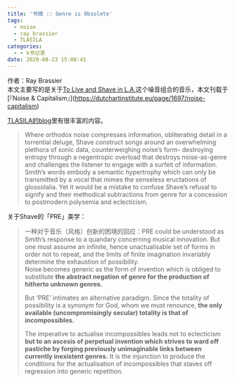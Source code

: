 ```yaml
---
title: '书摘 :: Genre is Obsolete'
tags:
  - noise
  - ray brassier
  - TLASILA
categories:
  - - k书记录
date: 2020-08-23 15:08:41
---
```


作者：Ray Brassier  
本文主要写的是关于[To Live and Shave in L.A.](https://en.wikipedia.org/wiki/To_Live_and_Shave_in_L.A.)这个噪音组合的音乐，本文刊载于[『Noise & Capitalism』](https://dutchartinstitute.eu/page/1697/noise-capitalism)

[TLASILA的blog](http://toliveandshaveinla.blogspot.com/)里有很丰富的内容。

> Where orthodox noise compresses information, obliterating detail in a torrential deluge, Shave construct songs around an overwhelming plethora of sonic data, counterweighing noise’s form- destroying entropy through a negentropic overload that destroys noise-as-genre and challenges the listener to engage with a surfeit of information.
> Smith’s words embody a semantic hypertrophy which can only be transmitted by a vocal that mimes the senseless eructations of glossolalia.
> Yet it would be a mistake to confuse Shave’s refusal to signify and their methodical subtractions from genre for a concession to postmodern polysemia and eclecticism.

关于Shave的「PRE」美学：

> 一种对于音乐（风格）创新的困境的回应：PRE could be understood as Smith’s response to a quandary concerning musical innovation.
> But one must assume an infinite, hence unactualisable set of forms in order not to repeat, and the limits of finite imagination invariably determine the exhaustion of possibility.  
> Noise becomes generic as the form of invention which is obliged to substitute **the abstract negation of genre for the production of hitherto unknown genres.**  
> 
> But ‘PRE’ intimates an alternative paradigm. Since the totality of possibility is a synonym for God, whom we must renounce, **the only available (uncompromisingly secular) totality is that of incompossibles.**  
> 
> The imperative to actualise incompossibles leads not to eclecticism **but to an ascesis of perpetual invention which strives to ward off pastiche by forging previously unimaginable links between currently inexistent genres.** It is the injunction to produce the conditions for the actualisation of incompossibles that staves off regression into generic repetition.